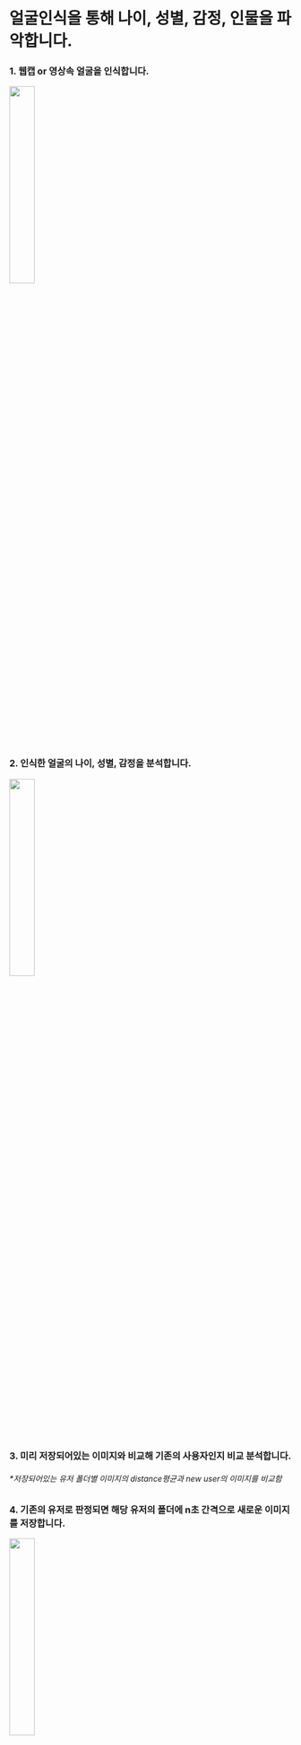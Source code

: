 # 얼굴인식을 통해 나이, 성별, 감정, 인물을 파악합니다.

### 1. 웹캡 or 영상속 얼굴을 인식합니다.


<img src="https://user-images.githubusercontent.com/52908154/72505874-22dd7a00-3884-11ea-91f3-f60af55a2d5e.png" width="30%">


### 2. 인식한 얼굴의 나이, 성별, 감정을 분석합니다.

<img src="https://user-images.githubusercontent.com/52908154/72505919-34268680-3884-11ea-8e92-bc4b1036bba7.png" width="30%">



### 3. 미리 저장되어있는 이미지와 비교해 기존의 사용자인지 비교 분석합니다.


###### *저장되어있는 유저 폴더별 이미지의 distance평균과 new user의 이미지를 비교함


### 4. 기존의 유저로 판정되면 해당 유저의 폴더에 n초 간격으로 새로운 이미지를 저장합니다.

<img src="https://user-images.githubusercontent.com/52908154/72505988-5ae4bd00-3884-11ea-8dc4-943cbde1c665.png" width="30%">


### 5. 새로운 유저라면 새로운 폴더를 생성하고 n초 간격으로 새로운 이미지를 저장합니다.

<img src="https://user-images.githubusercontent.com/52908154/72506018-6932d900-3884-11ea-8d0f-a1009944882d.png" width="30%">

<img src="https://user-images.githubusercontent.com/52908154/72506149-b44cec00-3884-11ea-92c9-5123857a3a46.png" width="30%">



###### *폴더당 이미지의 최대 갯수는 100장이며 초과시 오래된 이미지를 부터 삭제됩니다.

### 7. 프로그램이 종료되면 기존의 유저와 새로운 유저 폴더 내용을 비교합니다. 우발적으로 생성된 기존 유저 이미지를 기존 폴더에 병합합니다.

<img src="https://user-images.githubusercontent.com/52908154/72506232-dba3b900-3884-11ea-9b1c-1e6a50f25d22.png" width="30%">

##### (같은 사용자지만 신규유저로 생성된 폴더)

<img src="https://user-images.githubusercontent.com/52908154/72506294-f413d380-3884-11ea-8761-0ccd9dd0e5b3.png" width="30%">

##### (새로운 폴더에 이미지가 저장되는 모습)

<img src="https://user-images.githubusercontent.com/52908154/72506336-068e0d00-3885-11ea-97de-459c0534bff4.png" width="30%">

##### (프로그램이 종료되고 기존의 유저 폴더에 병합됨)


###### *UnKnown 유저 판별시 기준이되는 distance의 임계치는 요구되는 사항에 따라 적절히 수정가능하며 이미지 저장 기준 및 새로운 유저 등록에 대한 수정을 권장함


### 해당 코드를 기반으로 만들어진 얼굴 인식 기반 광고 전환입니다.
![ezgif com-optimize (2)](https://user-images.githubusercontent.com/52908154/79597591-83977f80-811d-11ea-882f-c3967f057901.gif)

